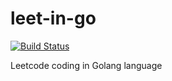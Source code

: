 # leet-in-go

[![Build Status](https://travis-ci.org/harrifeng/leet-in-go.svg?branch=master)](https://travis-ci.org/harrifeng/leet-in-go)

Leetcode coding in Golang language
